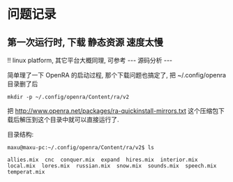 # 问题记录

## 第一次运行时, 下载 静态资源 速度太慢

!! linux platform, 其它平台大概同理, 可参考 --- 源码分析 ---

简单理了一下 OpenRA 的启动过程, 那个下载问题也搞定了, 把 ~/.config/openra目录删了后

    mkdir -p ~/.config/openra/Content/ra/v2

把 http://www.openra.net/packages/ra-quickinstall-mirrors.txt 这个压缩包下载后解压到这个目录中就可以直接运行了.

目录结构:

    maxu@maxu-pc:~/.config/openra/Content/ra/v2$ ls

    allies.mix  cnc  conquer.mix  expand  hires.mix  interior.mix  local.mix  lores.mix  russian.mix  snow.mix  sounds.mix  speech.mix  temperat.mix
